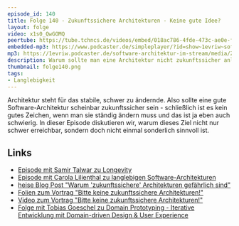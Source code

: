 ```yaml
---
episode_id: 140
title: Folge 140 - Zukunftssichere Architekturen - Keine gute Idee?
layout: folge
video: x1s0_QwGOMQ
peertube: https://tube.tchncs.de/videos/embed/018ac786-4fde-473c-ae0e-f56952cdf72b
embedded-mp3: https://www.podcaster.de/simpleplayer/?id=show~1evriw~software-architektur-im-stream~pod-f827cc21a5c9e299ac5b41ec1e&v=1666965074
mp3: https://1evriw.podcaster.de/software-architektur-im-stream/media/Zukunftssichere_Architekturen_Keine_gute_Idee.mp3
description: Warum sollte man eine Architektur nicht zukunftssicher anlegen?
thumbnail: folge140.png
tags:
- Langlebigkeit
---
```


Architektur steht für das stabile, schwer zu ändernde. Also sollte
eine gute Software-Architektur scheinbar zukunftssicher sein -
schließlich ist es kein gutes Zeichen, wenn man sie ständig ändern
muss und das ist ja eben auch schwierig. In dieser Episode diskutieren
wir, warum dieses Ziel nicht nur schwer erreichbar, sondern doch nicht
einmal sonderlich sinnvoll ist.

## Links

* [Episode mit Samir Talwar zu Longevity](https://software-architektur.tv/2022/08/26/folge131.html)
* [Episode mit Carola Lilienthal zu langlebigen Software-Architekturen](https://software-architektur.tv/2021/04/30/folge57.html)
* [heise Blog Post "Warum 'zukunftssichere' Architekturen gefährlich sind"](https://www.heise.de/developer/artikel/Warum-zukunftssichere-Architekturen-gefaehrlich-sind-6655162.html)
* [Folien zum Vortrag "Bitte keine zukunftssichere Architekturen!"](https://speakerdeck.com/ewolff/no-future-proof-architecture)
* [Video zum Vortrag "Bitte keine zukunftssichere Architekturen!"](https://youtu.be/8vWlF9U9R8Y)
* [Folge mit Tobias Goeschel zu Domain Prototyping - Iterative Entwicklung mit Domain-driven Design & User Experience](https://software-architektur.tv/2022/09/16/folge134.html)
